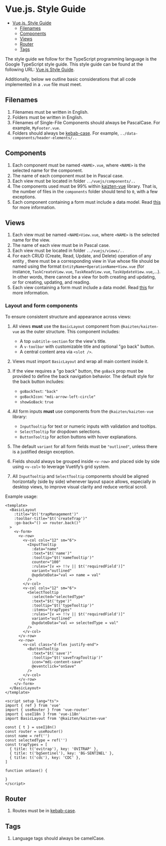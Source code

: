 # Vue.js. Style Guide

- [Vue.js. Style Guide](#vuejs-style-guide)
  - [Filenames](#filenames)
  - [Components](#components)
  - [Views](#views)
  - [Router](#router)
  - [Tags](#tags)

The style guide we follow for the TypeScript programming language is the Google TypeScript style guide. This style guide can be found at the following URL: [Vue.js Style Guide](https://vuejs.org/style-guide/).

Additionally, below we outline basic considerations that all code implemented in a `.vue` file must meet.

## Filenames

1. Filenames must be written in English.
2. Folders must be written in English.
3. Filenames of Single-File Components should always be PascalCase. For example, `MyFooter.vue`.
4. Folders should always be [kebab-case](https://developer.mozilla.org/en-US/docs/Glossary/Kebab_case). For example, `../data-components/header-elements/..`

## Components

1. Each component must be named `<NAME>.vue`, where `<NAME>` is the selected name for the component.
2. The name of each component must be in Pascal case.
3. Each view must be located in folder `../vuejs/components/..`
4. The components used must be 99% within [kaizten-vue](https://github.com/kaizten/kaizten-vue) library. That is, the number of files in the `components` folder should tend to `0`, with a few exceptions.
5. Each component containing a form must include a data model. Read [this](view-model.md) for more information.

## Views

1. Each view must be named `<NAME>View.vue`, where `<NAME>` is the selected name for the view.
2. The name of each view must be in Pascal case.
3. Each view must be located in folder `../vuejs/views/..`
4. For each CRUD (Create, Read, Update, and Delete) operation of any entity , there must be a corresponding view in Vue whose file should be named using the format `EntityName+OperationName+View.vue` (for instance, `TaskCreateView.vue`, `TaskReadView.vue`, `TaskUpdateView.vue`,...). In other words, there cannot be a view for both creating and updating, or for creating, updating, and reading.
5. Each view containing a form must include a data model. Read [this](view-model.md) for more information.

### Layout and form components

To ensure consistent structure and appearance across views:

1. All views **must** use the `BasicLayout` component from `@kaizten/kaizten-vue` as the outer structure. This component includes:
   - A top `subtitle-section` for the view's title.
   - A `v-toolbar` with customizable title and optional "go back" button.
   - A central content area via `<slot />`.

2. Views must import `BasicLayout` and wrap all main content inside it.

3. If the view requires a "go back" button, the `goBack` prop must be provided to define the back navigation behavior. The default style for the back button includes:
   - `goBackText`: `"back"`
   - `goBackIcon`: `"mdi-arrow-left-circle"`
   - `showGoBack`: `true`

4. All form inputs **must** use components from the `@kaizten/kaizten-vue` library:
   - `InputTooltip` for text or numeric inputs with validation and tooltips.
   - `SelectTooltip` for dropdown selections.
   - `ButtonTooltip` for action buttons with hover explanations.

5. The default `variant` for all form fields must be `"outlined"`, unless there is a justified design exception.

6. Fields should always be grouped inside `<v-row>` and placed side by side using `<v-col>` to leverage Vuetify’s grid system.

7. All `InputTooltip` and `SelectTooltip` components should be aligned horizontally (side by side) whenever layout space allows, especially in desktop views, to improve visual clarity and reduce vertical scroll.

Example usage:

```vue
<template>
  <BasicLayout
    :title="$t('trapManagement')"
    :toolbar-title="$t('createTrap')"
    :go-back="() => router.back()"
  >
    <v-form>
      <v-row>
        <v-col cols="12" sm="6">
          <InputTooltip
            :data="name"
            :text="$t('name')"
            :tooltip="$t('nameTooltip')"
            counter="100"
            :rules="[v => !!v || $t('requiredField')]"
            variant="outlined"
            @updateData="val => name = val"
          />
        </v-col>
        <v-col cols="12" sm="6">
          <SelectTooltip
            :selected="selectedType"
            :text="$t('type')"
            :tooltip="$t('typeTooltip')"
            :items="trapTypes"
            :rules="[v => !!v || $t('requiredField')]"
            variant="outlined"
            @updateData="val => selectedType = val"
          />
        </v-col>
      </v-row>
      <v-row>
        <v-col class="d-flex justify-end">
          <ButtonTooltip
            :text="$t('save')"
            :tooltip="$t('saveTrapTooltip')"
            icon="mdi-content-save"
            @eventclick="onSave"
          />
        </v-col>
      </v-row>
    </v-form>
  </BasicLayout>
</template>

<script setup lang="ts">
import { ref } from 'vue'
import { useRouter } from 'vue-router'
import { useI18n } from 'vue-i18n'
import BasicLayout from '@kaizten/kaizten-vue'

const { t } = useI18n()
const router = useRouter()
const name = ref('')
const selectedType = ref('')
const trapTypes = [
  { title: t('ovitrap'), key: 'OVITRAP' },
  { title: t('bgSentinel'), key: 'BG-SENTINEL' },
  { title: t('cdc'), key: 'CDC' },
]

function onSave() {

}
</script>
```

## Router

1. Routes must be in [kebab-case](https://developer.mozilla.org/en-US/docs/Glossary/Kebab_case).

## Tags

1. Language tags should always be camelCase.